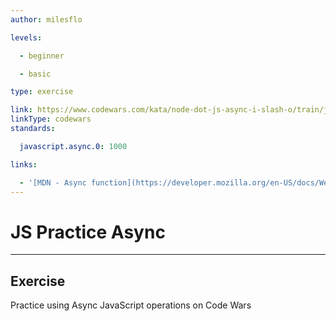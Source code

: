 ```yaml
---
author: milesflo

levels:

  - beginner

  - basic

type: exercise

link: https://www.codewars.com/kata/node-dot-js-async-i-slash-o/train/javascript
linkType: codewars
standards:

  javascript.async.0: 1000

links:

  - '[MDN - Async function](https://developer.mozilla.org/en-US/docs/Web/JavaScript/Reference/Statements/async_function)'
---
```


# JS Practice Async

---

## Exercise

Practice using Async JavaScript operations on Code Wars
